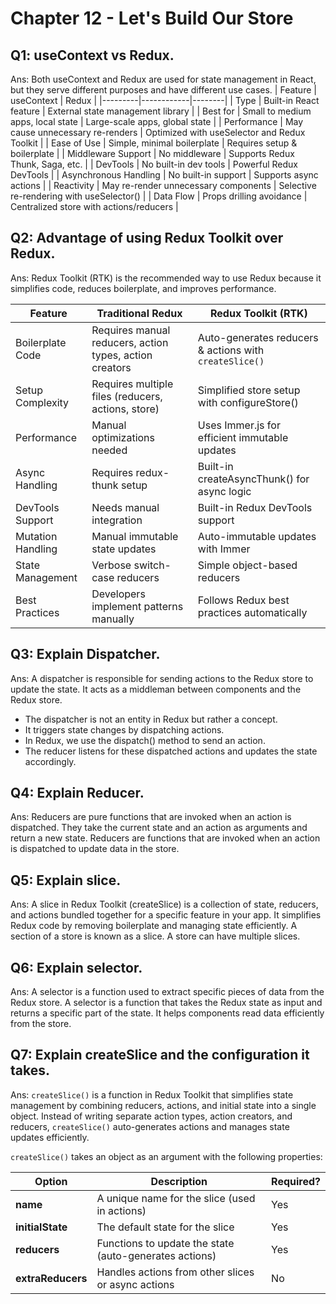 # Chapter 12 - Let's Build Our Store
## Q1: useContext vs Redux.
Ans: Both useContext and Redux are used for state management in React, but they serve different purposes and have different use cases.
| Feature	| useContext |	Redux |
|---------|------------|--------|
| Type |	Built-in React feature | External state management library |
| Best for |	Small to medium apps, local state |	Large-scale apps, global state |
| Performance |	May cause unnecessary re-renders |	Optimized with useSelector and Redux Toolkit |
| Ease of Use	| Simple, minimal boilerplate |	Requires setup & boilerplate |
| Middleware Support	| No middleware	| Supports Redux Thunk, Saga, etc. |
| DevTools |	No built-in dev tools	| Powerful Redux DevTools |
| Asynchronous Handling |	 No built-in support | Supports async  actions |
| Reactivity	| May re-render unnecessary components |	Selective re-rendering with useSelector() |
| Data Flow |	Props drilling avoidance	| Centralized store with actions/reducers |

## Q2: Advantage of using Redux Toolkit over Redux.
Ans: Redux Toolkit (RTK) is the recommended way to use Redux because it simplifies code, reduces boilerplate, and improves performance.

| Feature	| Traditional Redux |	Redux Toolkit (RTK) |
|---------|-------------------|---------------------|
| Boilerplate Code	| Requires manual reducers, action types, action creators |	Auto-generates reducers & actions with `createSlice()` |
| Setup Complexity |	Requires multiple files (reducers, actions, store) |	Simplified store setup with configureStore() |
| Performance |	Manual optimizations needed |	Uses Immer.js for efficient immutable updates |
| Async Handling |	Requires redux-thunk setup |	Built-in createAsyncThunk() for async logic |
| DevTools Support |	Needs manual integration |	Built-in Redux DevTools support |
| Mutation Handling	| Manual immutable state updates	| Auto-immutable updates with Immer |
| State Management |	Verbose switch-case reducers |	Simple object-based reducers |
| Best Practices	| Developers implement patterns manually | 	Follows Redux best practices automatically |

## Q3: Explain Dispatcher.
Ans: A dispatcher is responsible for sending actions to the Redux store to update the state. It acts as a middleman between components and the Redux store.
- The dispatcher is not an entity in Redux but rather a concept.
- It triggers state changes by dispatching actions.
- In Redux, we use the dispatch() method to send an action.
- The reducer listens for these dispatched actions and updates the state accordingly.

## Q4: Explain Reducer.
Ans: Reducers are pure functions that are invoked when an action is dispatched. They take the current state and an action as arguments and return a new state. Reducers are functions that are invoked when an action is dispatched to update data in the store.

## Q5: Explain slice.
Ans: A slice in Redux Toolkit (createSlice) is a collection of state, reducers, and actions bundled together for a specific feature in your app. It simplifies Redux code by removing boilerplate and managing state efficiently. A section of a store is known as a slice. A store can have multiple slices.

## Q6: Explain selector.
Ans: A selector is a function used to extract specific pieces of data from the Redux store. A selector is a function that takes the Redux state as input and returns a specific part of the state. It helps components read data efficiently from the store.

## Q7: Explain createSlice and the configuration it takes.
Ans: `createSlice()` is a function in Redux Toolkit that simplifies state management by combining reducers, actions, and initial state into a single object. Instead of writing separate action types, action creators, and reducers, `createSlice()` auto-generates actions and manages state updates efficiently.

`createSlice()` takes an object as an argument with the following properties:

| Option |	Description |	Required? |
|--------|--------------|-----------|
| **name** |	A unique name for the slice (used in actions) | Yes |
| **initialState** |	The default state for the slice	| Yes | 
| **reducers** |	Functions to update the state (auto-generates actions)	| Yes |
| **extraReducers** |	Handles actions from other slices or async actions	| No |
